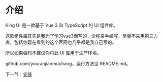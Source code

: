 # 介绍

King UI 是一款基于 Vue 3 和 TypeScript 的 UI 组件库。

这款组件库其实是我为了学习vue3而写的，全程亲手编写，尽量不采用第三方库，包括你现在看到的这个官网也几乎都是我自己写的。

所以如果强烈不建议你将此 UI 库用于生产环境。

github.com/youranjianmuchang，运行方法见 README.md。

下一节：[安装](#/doc/install)